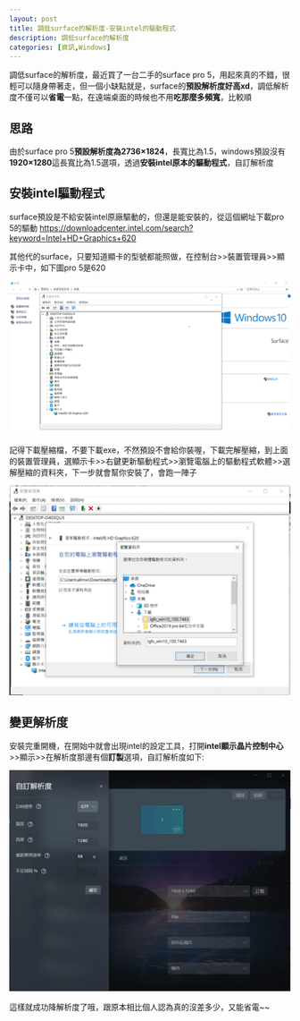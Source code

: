 ```yaml
---
layout: post
title: 調低surface的解析度-安裝intel的驅動程式
description: 調低surface的解析度
categories: [資訊,Windows]
---
```


調低surface的解析度，最近買了一台二手的surface pro 5，用起來真的不錯，很輕可以隨身帶著走，但一個小缺點就是，surface的**預設解析度好高xd**，調低解析度不僅可以**省電**一點，在遠端桌面的時候也不用**吃那麼多頻寬**，比較順

<!--more-->

## 思路

由於surface pro 5**預設解析度為2736×1824**，長寬比為1.5，windows預設沒有**1920×1280**這長寬比為1.5選項，透過**安裝intel原本的驅動程式**，自訂解析度

## 安裝intel驅動程式

surface預設是不給安裝intel原廠驅動的，但還是能安裝的，從這個網址下載pro 5的驅動
https://downloadcenter.intel.com/search?keyword=Intel+HD+Graphics+620

其他代的surface，只要知道顯卡的型號都能照做，在控制台>>裝置管理員>>顯示卡中，如下圖pro 5是620

![註解-2019-12-07-171331](/attachments/2019-12-07-change-surface-resolution/註解-2019-12-07-171331.png)

記得下載壓縮檔，不要下載exe，不然預設不會給你裝喔，下載完解壓縮，到上面的裝置管理員，選顯示卡>>右鍵更新驅動程式>>瀏覽電腦上的驅動程式軟體>>選解壓縮的資料夾，下一步就會幫你安裝了，會跑一陣子

![註解-2019-12-07-171634](/attachments/2019-12-07-change-surface-resolution/註解-2019-12-07-171634.png)

## 變更解析度

安裝完重開機，在開始中就會出現intel的設定工具，打開**intel顯示晶片控制中心**>>顯示>>在解析度那邊有個**訂製**選項，自訂解析度如下:

![註解-2019-12-07-171950](/attachments/2019-12-07-change-surface-resolution/註解-2019-12-07-171950.png)

這樣就成功降解析度了哦，跟原本相比個人認為真的沒差多少，又能省電~~